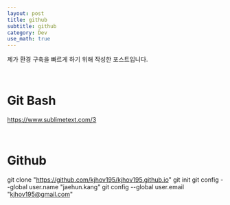 ```yaml
---
layout: post
title: github
subtitle: github
category: Dev
use_math: true
---
```


제가 환경 구축을 빠르게 하기 위해 작성한 포스트입니다.

<br>

# Git Bash

https://www.sublimetext.com/3

<br>

# Github

git clone "https://github.com/kjhov195/kjhov195.github.io"
git init
git config --global user.name "jaehun.kang"
git config --global user.email "kjhov195@gmail.com"

